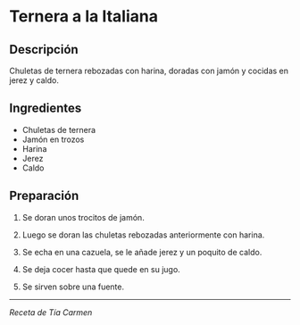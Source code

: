# Ternera a la Italiana

## Descripción
Chuletas de ternera rebozadas con harina, doradas con jamón y cocidas en jerez y caldo.

## Ingredientes
- Chuletas de ternera
- Jamón en trozos
- Harina
- Jerez
- Caldo

## Preparación

1. Se doran unos trocitos de jamón.

2. Luego se doran las chuletas rebozadas anteriormente con harina.

3. Se echa en una cazuela, se le añade jerez y un poquito de caldo.

4. Se deja cocer hasta que quede en su jugo.

5. Se sirven sobre una fuente.

---
*Receta de Tía Carmen*